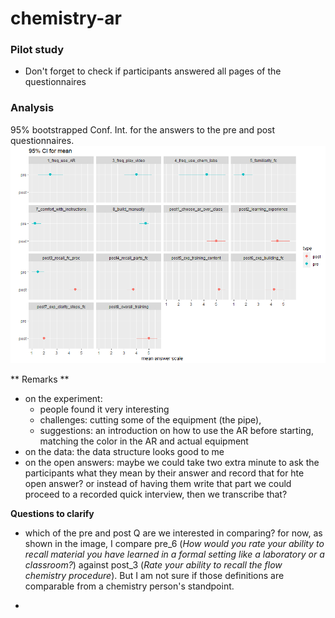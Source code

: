 # chemistry-ar

### Pilot study

- Don't forget to check if participants answered all pages of the questionnaires

### Analysis

95% bootstrapped Conf. Int. for the answers to the pre and post questionnaires.
![](https://github.com/curiouslemur/chemistry-ar/blob/master/analysis-chemistry-ar/output/fig/95ci-pre-post-q.png)

** Remarks ** 
- on the experiment: 
    - people found it very interesting
    - challenges: cutting some of the equipment (the pipe), 
    - suggestions: an introduction on how to use the AR before starting, matching the color in the AR and actual equipment
- on the data: the data structure looks good to me
- on the open answers: maybe we could take two extra minute to ask the participants what they mean by their answer and record that for hte open answer? or instead of having them write 
that part we could proceed to a recorded quick interview, then we transcribe that?

**Questions to clarify**

- which of the pre and post Q are we interested in comparing? for now, as shown in the image, I compare pre_6 (*How would you rate your ability to recall material you have 
learned in a formal setting like a laboratory or a classroom?*) against post_3 (*Rate your ability to recall the flow chemistry procedure*). But I am not sure if those definitions 
are comparable from a chemistry person's standpoint. 

- 

